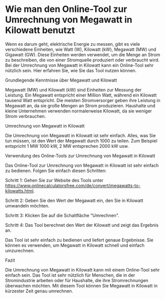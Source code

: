 Wie man den Online-Tool zur Umrechnung von Megawatt in Kilowatt benutzt
=======================================================================

Wenn es darum geht, elektrische Energie zu messen, gibt es viele verschiedene Einheiten, wie Watt (W), Kilowatt (kW), Megawatt (MW) und Gigawatt (GW). Diese Einheiten werden verwendet, um die Menge an Strom zu beschreiben, die von einer Stromquelle produziert oder verbraucht wird. Bei der Umrechnung von Megawatt in Kilowatt kann ein Online-Tool sehr nützlich sein. Hier erfahren Sie, wie Sie das Tool nutzen können.

Grundlegende Kenntnisse über Megawatt und Kilowatt

Megawatt (MW) und Kilowatt (kW) sind Einheiten zur Messung der Leistung. Ein Megawatt entspricht einer Million Watt, während ein Kilowatt tausend Watt entspricht. Die meisten Stromversorger geben ihre Leistung in Megawatt an, da sie große Mengen an Strom produzieren. Haushalte und kleine Unternehmen verwenden normalerweise Kilowatt, da sie weniger Strom verbrauchen.

Umrechnung von Megawatt in Kilowatt

Die Umrechnung von Megawatt in Kilowatt ist sehr einfach. Alles, was Sie tun müssen, ist den Wert der Megawatt durch 1000 zu teilen. Zum Beispiel entspricht 1 MW 1000 kW, 2 MW entsprechen 2000 kW usw.

Verwendung des Online-Tools zur Umrechnung von Megawatt in Kilowatt

Das Online-Tool zur Umrechnung von Megawatt in Kilowatt ist sehr einfach zu bedienen. Folgen Sie einfach diesen Schritten:

Schritt 1: Gehen Sie zur Website des Tools unter <https://www.onlinecalculatorsfree.com/de/convert/megawatts-to-kilowatts.html>.

Schritt 2: Geben Sie den Wert der Megawatt ein, den Sie in Kilowatt umwandeln möchten.

Schritt 3: Klicken Sie auf die Schaltfläche "Umrechnen".

Schritt 4: Das Tool berechnet den Wert der Kilowatt und zeigt das Ergebnis an.

Das Tool ist sehr einfach zu bedienen und liefert genaue Ergebnisse. Sie können es verwenden, um Megawatt in Kilowatt schnell und einfach umzurechnen.

Fazit

Die Umrechnung von Megawatt in Kilowatt kann mit einem Online-Tool sehr einfach sein. Das Tool ist sehr nützlich für Menschen, die in der Stromindustrie arbeiten oder für Haushalte, die ihre Stromrechnungen überwachen möchten. Mit diesem Tool können Sie Megawatt in Kilowatt in kürzester Zeit genau umrechnen.
